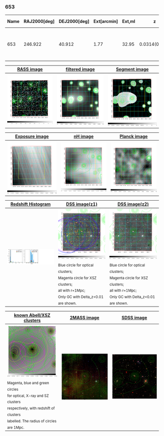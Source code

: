 <div STYLE="page-break-after: always;"></div>

### 653

|Name|RAJ2000[deg]|DEJ2000[deg] |Ext[arcmin]| Ext,ml | z | z_src| C|GC(XSZ,Delta_z<0.01)| GC(OPT,Delta_z<0.01)|GC| R_sig[arcmin] | R500[arcmin] | R500[Mpc]| CRsig[c/s] | CR500[c/s] |L500[1E44 erg/s]|F500[1E-12 erg/s/cm^2]| M500[1E14 Msun]|Tx[keV]|Cnt_sig|Beta|Rc[arcmin]|Comment|Alias|
|---|---|---|---|---|---|------|---|--------|---------|----------|---|---|---|---|---|---|---|---|---|---|---|---|---|---|
|653| 246.922| 40.912| 1.77| 32.95| 0.0314(0.005)| z1, z_xsz| B| L03, MCXC| A, N| A, C, F20, L03, MCXC, N, SPI, W| 25.255| 15.110| 0.569| 0.248(0.063)| 0.233(0.059)| 0.092(0.021)| 4.049(0.936)| 0.54(0.06)| 1.48(0.11)| 351.1| 0.525(-0.016+0.022)| 2.187(-0.315+0.412)| -| k168|

|[RASS image](../image/653/653_img.pdf)|[filtered image](../image/653/653_fil.pdf)|[Segment image](../image/653/653_seg.pdf)|
|-------------------|--------------------|-------------------|
| <img src="../image/653/653_img.png" width="300">  | <img src="../image/653/653_fil.png" width="300">   | <img src="../image/653/653_seg.png" width="300">  |

|[Exposure image](../image/653/653_mex.pdf)| [nH image](../image/653/653_nh.pdf)| [Planck image](../image/653/653_p.pdf)|
|-------------------|--------------------|-------------------|
|<img src="../image/653/653_mex.png" width="300">   | <img src="../image/653/653_nh.png" width="300">    | <img src="../image/653/653_p.png" width="300"> |

|[Redshift Histogram](../image/653/653_zg.pdf) | [DSS image(z1)](../image/653/653_dss_z1.pdf)      |  [DSS image(z2)](../image/653/653_dss_z2.pdf)    |
|-------------------|--------------------|-------------------|
|<img src="../image/653/653_zg.png" width="300"> |<img src="../image/653/653_dss_z1.png" width="300"> <sub><br>Blue circle for optical clusters; <br>Magenta circle for XSZ clusters; <br>all with r=1Mpc; <br>Only GC with Delta_z<0.01 are shown. </sub>| <img src="../image/653/653_dss_z2.png" width="300"><sub><br>Blue circle for optical clusters; <br>Magenta circle for XSZ clusters; <br>all with r=1Mpc; <br>Only GC with Delta_z<0.01 are shown. </sub> |

|[known Abell/XSZ clusters](../image/653/653_gc.pdf) | [2MASS image](../image/653/653_2mass.pdf)      |[SDSS image](../image/653/653_sdss.pdf)   |
|-------------------|-------------------|-------------------|
|<img src=../image/653/653_gc.png width="300"> <br><sub>Magenta, blue and green circles <br>for optical, X-ray and SZ clusters <br>respectively, with redshift of clusters <br>labelled. The radius of circles <br>are 1Mpc.</sub>|<img src="../image/653/653_2mass.png" width="300">  | <img src="../image/653/653_sdss.png" width="300">  |




